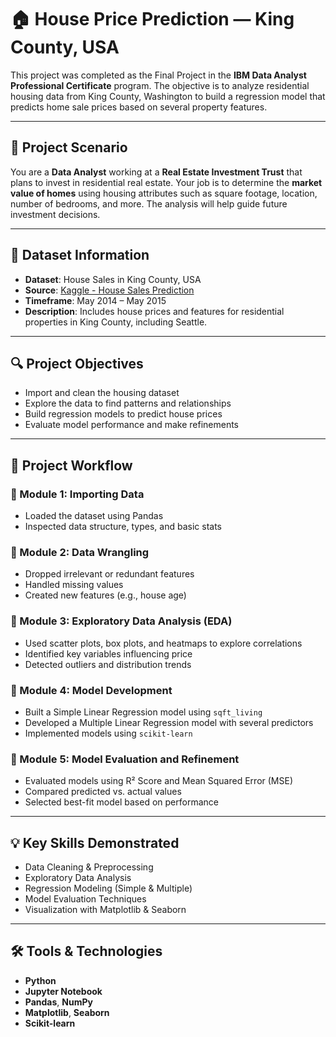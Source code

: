 # 🏠 House Price Prediction — King County, USA

This project was completed as the Final Project in the **IBM Data Analyst Professional Certificate** program. The objective is to analyze residential housing data from King County, Washington to build a regression model that predicts home sale prices based on several property features.

---

## 📌 Project Scenario

You are a **Data Analyst** working at a **Real Estate Investment Trust** that plans to invest in residential real estate. Your job is to determine the **market value of homes** using housing attributes such as square footage, location, number of bedrooms, and more. The analysis will help guide future investment decisions.

---

## 📁 Dataset Information

- **Dataset**: House Sales in King County, USA  
- **Source**: [Kaggle - House Sales Prediction](https://www.kaggle.com/datasets/harlfoxem/housesalesprediction)  
- **Timeframe**: May 2014 – May 2015  
- **Description**: Includes house prices and features for residential properties in King County, including Seattle.

---

## 🔍 Project Objectives

- Import and clean the housing dataset
- Explore the data to find patterns and relationships
- Build regression models to predict house prices
- Evaluate model performance and make refinements

---

## 🧪 Project Workflow

### 🔹 Module 1: Importing Data
- Loaded the dataset using Pandas
- Inspected data structure, types, and basic stats

### 🔹 Module 2: Data Wrangling
- Dropped irrelevant or redundant features
- Handled missing values
- Created new features (e.g., house age)

### 🔹 Module 3: Exploratory Data Analysis (EDA)
- Used scatter plots, box plots, and heatmaps to explore correlations
- Identified key variables influencing price
- Detected outliers and distribution trends

### 🔹 Module 4: Model Development
- Built a Simple Linear Regression model using `sqft_living`
- Developed a Multiple Linear Regression model with several predictors
- Implemented models using `scikit-learn`

### 🔹 Module 5: Model Evaluation and Refinement
- Evaluated models using R² Score and Mean Squared Error (MSE)
- Compared predicted vs. actual values
- Selected best-fit model based on performance

---

## 💡 Key Skills Demonstrated

- Data Cleaning & Preprocessing  
- Exploratory Data Analysis  
- Regression Modeling (Simple & Multiple)  
- Model Evaluation Techniques  
- Visualization with Matplotlib & Seaborn  

---

## 🛠️ Tools & Technologies

- **Python**
- **Jupyter Notebook**
- **Pandas**, **NumPy**
- **Matplotlib**, **Seaborn**
- **Scikit-learn**
